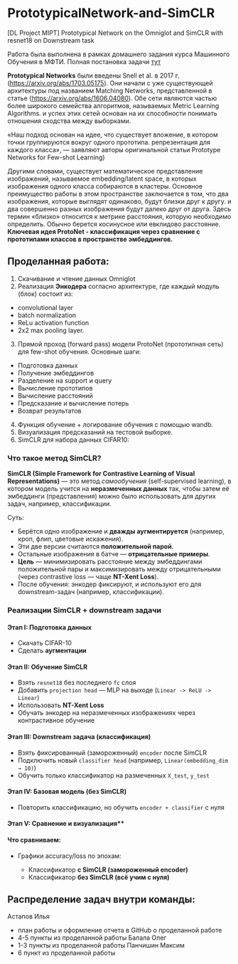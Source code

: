 # PrototypicalNetwork-and-SimCLR
[DL Project MIPT] Prototypical Network on the Omniglot and SimCLR with resnet18 on Downstream task
 
Работа была выполнена в рамках домашнего задания курса Машинного Обучения в МФТИ. Полная постановка задачи [тут](https://github.com/ml-dafe/ml_mipt_dafe/tree/main/08_Self_Supervision/homework)

**Prototypical Networks** были введены Snell et al. в 2017 г. (https://arxiv.org/abs/1703.05175). Они начали с уже существующей архитектуры под названием Matching Networks, представленной в статье (https://arxiv.org/abs/1606.04080). Обе сети являются частью более широкого семейства алгоритмов, называемых Metric Learning Algorithms. и успех этих сетей основан на их способности понимать отношения сходства между выборками.

«Наш подход основан на идее, что существует вложение, в котором точки группируются вокруг одного прототипа. репрезентация для каждого класса», — заявляют авторы оригинальной статьи Prototype Networks for Few-shot Learning)

Другими словами, существует математическое представление изображений, называемое embedding/latent space, в которых изображения одного класса собираются в кластеры. Основное преимущество работы в этом пространстве заключается в том, что два изображения, которые выглядят одинаково, будут близки друг к другу. и два совершенно разных изображения будут далеко друг от друга. Здесь термин «близко» относится к метрике расстояния, которую необходимо определить. Обычно берется косинусное или евклидово расстояние.
**Ключевая идея ProtoNet - классификация через сравнение с прототипами классов в пространстве эмбеддингов.**

## Проделанная работа:
1. Скачивание и чтение данных Omniglot
2. Реализация **Энкодера** согласно архитектуре, где каждый модуль (блок) состоит из:
  * convolutional layer
  * batch normalization
  * ReLu activation function
  * 2x2 max pooling layer.
3. Прямой проход (forward pass) модели ProtoNet (прототипная сеть) для few-shot обучения. Основные шаги:

 - Подготовка данных
 - Получение эмбеддингов
 - Разделение на support и query
 - Вычисление прототипов
 - Вычисление расстояний
 - Предсказание и вычисление потерь
 - Возврат результатов

4. Функция обучение + логирование обучения с помощью wandb. 
5. Визуализация предсказаний на тестовой выборке.
6. SimCLR для набора данных CIFAR10:

### **Что такое метод SimCLR?**

**SimCLR (Simple Framework for Contrastive Learning of Visual Representations)** — это метод *самообучения* (self-supervised learning), в котором модель учится на **неразмеченных данных** так, чтобы затем её эмбеддинги (представления) можно было использовать для других задач, например, классификации.

Суть:

* Берётся одно изображение и **дважды аугментируется** (например, кроп, флип, цветовые искажения).
* Эти две версии считаются **положительной парой**.
* Остальные изображения в батче — **отрицательные примеры**.
* **Цель** — минимизировать расстояние между эмбеддингами положительной пары и максимизировать между отрицательными (через contrastive loss — чаще **NT-Xent Loss**).
* После обучения: энкодер фиксируют, и используют его для downstream-задач (например, классификации).


### **Реализации SimCLR + downstream задачи**

#### Этап I: Подготовка данных

*  Скачать CIFAR-10
*  Сделать **аугментации**

#### Этап II: Обучение SimCLR

* Взять `resnet18` без последнего `fc` слоя
* Добавить `projection head` — MLP на выходе (`Linear -> ReLU -> Linear`)
* Использовать **NT-Xent Loss** 
* Обучать энкодер на неразмеченных изображениях через контрастивное обучение

#### Этап III: Downstream задача (классификация)

* Взять фиксированный (замороженный) `encoder` после SimCLR
* Подключить новый `classifier head` (например, `Linear(embedding_dim → 10)`)
* Обучить только классификатор на размеченных `X_test`, `y_test`

#### Этап IV: Базовая модель (без SimCLR)

* Повторить классификацию, но обучить `encoder + classifier` с нуля


#### Этап V: Сравнение и визуализация**

#### Что сравниваем:

* Графики accuracy/loss по эпохам:

  * Классификатор **с SimCLR (замороженный encoder)**
  * Классификатор **без SimCLR (всё учим с нуля)**

## Распределение задач внутри команды:
Астапов Илья
  * план работы и оформление отчета в GitHub о проделанной работе
  * 4-5 пункты из проделанной работы
Балала Олег
  * 1-3 пункты из проделанной работы
Панчишин Максим
  * 6 пункт из проделанной работы
